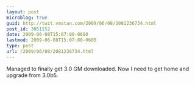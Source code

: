 ```yaml
---
layout: post
microblog: true
guid: http://twit.vmstan.com/2009/06/08/2081236734.html
post_id: 3051152
date: 2009-06-08T15:07:00-0600
lastmod: 2009-06-08T15:07:00-0600
type: post
url: /2009/06/08/2081236734.html
---
```

Managed to finally get 3.0 GM downloaded. Now I need to get home and upgrade from 3.0b5.
